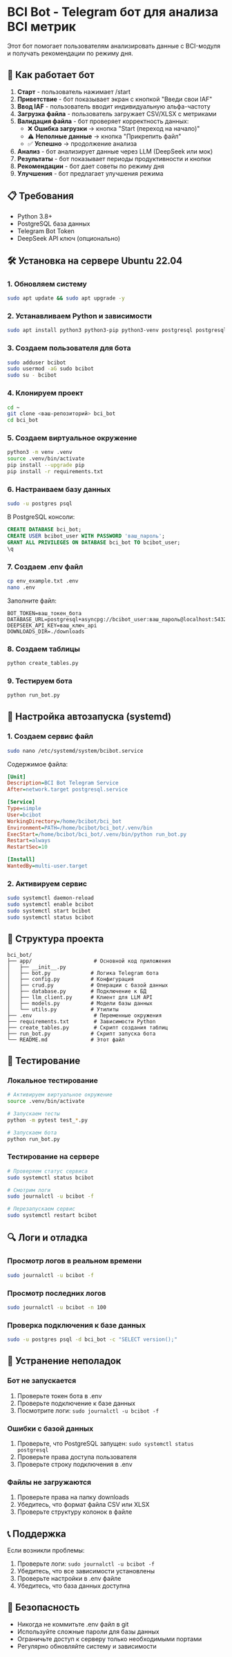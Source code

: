 # BCI Bot - Telegram бот для анализа BCI метрик

Этот бот помогает пользователям анализировать данные с BCI-модуля и получать рекомендации по режиму дня.

## 🚀 Как работает бот

1. **Старт** - пользователь нажимает /start
2. **Приветствие** - бот показывает экран с кнопкой "Введи свои IAF"
3. **Ввод IAF** - пользователь вводит индивидуальную альфа-частоту
4. **Загрузка файла** - пользователь загружает CSV/XLSX с метриками
5. **Валидация файла** - бот проверяет корректность данных:
   - ❌ **Ошибка загрузки** → кнопка "Start (переход на начало)"
   - ⚠️ **Неполные данные** → кнопка "Прикрепить файл"
   - ✅ **Успешно** → продолжение анализа
6. **Анализ** - бот анализирует данные через LLM (DeepSeek или мок)
7. **Результаты** - бот показывает периоды продуктивности и кнопки
8. **Рекомендации** - бот дает советы по режиму дня
9. **Улучшения** - бот предлагает улучшения режима

## 📋 Требования

- Python 3.8+
- PostgreSQL база данных
- Telegram Bot Token
- DeepSeek API ключ (опционально)

## 🛠️ Установка на сервере Ubuntu 22.04

### 1. Обновляем систему
```bash
sudo apt update && sudo apt upgrade -y
```

### 2. Устанавливаем Python и зависимости
```bash
sudo apt install python3 python3-pip python3-venv postgresql postgresql-contrib -y
```

### 3. Создаем пользователя для бота
```bash
sudo adduser bcibot
sudo usermod -aG sudo bcibot
sudo su - bcibot
```

### 4. Клонируем проект
```bash
cd ~
git clone <ваш-репозиторий> bci_bot
cd bci_bot
```

### 5. Создаем виртуальное окружение
```bash
python3 -m venv .venv
source .venv/bin/activate
pip install --upgrade pip
pip install -r requirements.txt
```

### 6. Настраиваем базу данных
```bash
sudo -u postgres psql
```

В PostgreSQL консоли:
```sql
CREATE DATABASE bci_bot;
CREATE USER bcibot_user WITH PASSWORD 'ваш_пароль';
GRANT ALL PRIVILEGES ON DATABASE bci_bot TO bcibot_user;
\q
```

### 7. Создаем .env файл
```bash
cp env_example.txt .env
nano .env
```

Заполните файл:
```env
BOT_TOKEN=ваш_токен_бота
DATABASE_URL=postgresql+asyncpg://bcibot_user:ваш_пароль@localhost:5432/bci_bot
DEEPSEEK_API_KEY=ваш_ключ_api
DOWNLOADS_DIR=./downloads
```

### 8. Создаем таблицы
```bash
python create_tables.py
```

### 9. Тестируем бота
```bash
python run_bot.py
```

## 🔧 Настройка автозапуска (systemd)

### 1. Создаем сервис файл
```bash
sudo nano /etc/systemd/system/bcibot.service
```

Содержимое файла:
```ini
[Unit]
Description=BCI Bot Telegram Service
After=network.target postgresql.service

[Service]
Type=simple
User=bcibot
WorkingDirectory=/home/bcibot/bci_bot
Environment=PATH=/home/bcibot/bci_bot/.venv/bin
ExecStart=/home/bcibot/bci_bot/.venv/bin/python run_bot.py
Restart=always
RestartSec=10

[Install]
WantedBy=multi-user.target
```

### 2. Активируем сервис
```bash
sudo systemctl daemon-reload
sudo systemctl enable bcibot
sudo systemctl start bcibot
sudo systemctl status bcibot
```

## 📁 Структура проекта

```
bci_bot/
├── app/                    # Основной код приложения
│   ├── __init__.py
│   ├── bot.py             # Логика Telegram бота
│   ├── config.py          # Конфигурация
│   ├── crud.py            # Операции с базой данных
│   ├── database.py        # Подключение к БД
│   ├── llm_client.py      # Клиент для LLM API
│   ├── models.py          # Модели базы данных
│   └── utils.py           # Утилиты
├── .env                    # Переменные окружения
├── requirements.txt        # Зависимости Python
├── create_tables.py        # Скрипт создания таблиц
├── run_bot.py             # Скрипт запуска бота
└── README.md              # Этот файл
```

## 🧪 Тестирование

### Локальное тестирование
```bash
# Активируем виртуальное окружение
source .venv/bin/activate

# Запускаем тесты
python -m pytest test_*.py

# Запускаем бота
python run_bot.py
```

### Тестирование на сервере
```bash
# Проверяем статус сервиса
sudo systemctl status bcibot

# Смотрим логи
sudo journalctl -u bcibot -f

# Перезапускаем сервис
sudo systemctl restart bcibot
```

## 🔍 Логи и отладка

### Просмотр логов в реальном времени
```bash
sudo journalctl -u bcibot -f
```

### Просмотр последних логов
```bash
sudo journalctl -u bcibot -n 100
```

### Проверка подключения к базе данных
```bash
sudo -u postgres psql -d bci_bot -c "SELECT version();"
```

## 🚨 Устранение неполадок

### Бот не запускается
1. Проверьте токен бота в .env
2. Проверьте подключение к базе данных
3. Посмотрите логи: `sudo journalctl -u bcibot -f`

### Ошибки с базой данных
1. Проверьте, что PostgreSQL запущен: `sudo systemctl status postgresql`
2. Проверьте права доступа пользователя
3. Проверьте строку подключения в .env

### Файлы не загружаются
1. Проверьте права на папку downloads
2. Убедитесь, что формат файла CSV или XLSX
3. Проверьте структуру колонок в файле

## 📞 Поддержка

Если возникли проблемы:
1. Проверьте логи: `sudo journalctl -u bcibot -f`
2. Убедитесь, что все зависимости установлены
3. Проверьте настройки в .env файле
4. Убедитесь, что база данных доступна

## 🔐 Безопасность

- Никогда не коммитьте .env файл в git
- Используйте сложные пароли для базы данных
- Ограничьте доступ к серверу только необходимыми портами
- Регулярно обновляйте систему и зависимости
